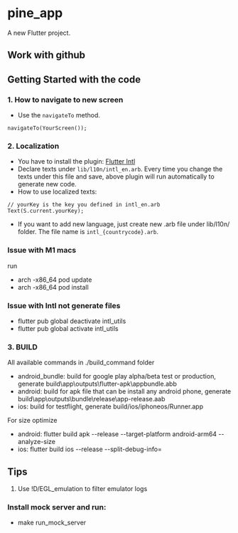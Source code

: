 # pine_app

A new Flutter project.

## Work with github

## Getting Started with the code

### 1. How to navigate to new screen

- Use the `navigateTo` method.

```
navigateTo(YourScreen());
```

### 2. Localization

- You have to install the plugin: [Flutter Intl](https://plugins.jetbrains.com/plugin/13666-flutter-intl)
- Declare texts under `lib/l10n/intl_en.arb`. Every time you change the texts under this file and save, above plugin will run automatically to generate new code.
- How to use localized texts:

```
// yourKey is the key you defined in intl_en.arb
Text(S.current.yourKey);
```

- If you want to add new language, just create new .arb file under lib/l10n/ folder. The file name is `intl_{countrycode}.arb`.

### Issue with M1 macs

run

- arch -x86_64 pod update
- arch -x86_64 pod install

### Issue with Intl not generate files

- flutter pub global deactivate intl_utils
- flutter pub global activate intl_utils

### 3. BUILD

All available commands in ./build_command folder

- android_bundle: build for google play alpha/beta test or production, generate build\app\outputs\flutter-apk\appbundle.abb
- android: build for apk file that can be install any android phone, generate build\app\outputs\bundle\release\app-release.aab
- ios: build for testflight, generate build/ios/iphoneos/Runner.app

For size optimize

- android: flutter build apk --release --target-platform android-arm64 --analyze-size
- ios: flutter build ios --release --split-debug-info=

## Tips

1. Use !D/EGL_emulation to filter emulator logs

### Install mock server and run:

- make run_mock_server
